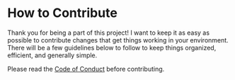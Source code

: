 # How to Contribute

Thank you for being a part of this project! I want to keep it as easy as possible
to contribute changes that get things working in your environment. There will be a
few guidelines below to follow to keep things organized, efficient, and generally
simple.

Please read the [Code of Conduct](CONDUCT.md) before contributing. 
